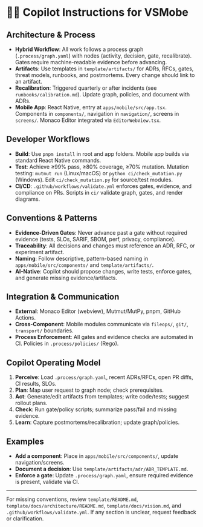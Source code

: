 
# 🧑‍💻 Copilot Instructions for VSMobe

## Architecture & Process
- **Hybrid Workflow**: All work follows a process graph (`.process/graph.yaml`) with nodes (activity, decision, gate, recalibrate). Gates require machine-readable evidence before advancing.
- **Artifacts**: Use templates in `template/artifacts/` for ADRs, RFCs, gates, threat models, runbooks, and postmortems. Every change should link to an artifact.
- **Recalibration**: Triggered quarterly or after incidents (see `runbooks/calibration.md`). Update graph, policies, and document with ADRs.
- **Mobile App**: React Native, entry at `apps/mobile/src/app.tsx`. Components in `components/`, navigation in `navigation/`, screens in `screens/`. Monaco Editor integrated via `EditorWebView.tsx`.

## Developer Workflows
- **Build**: Use `pnpm install` in root and app folders. Mobile app builds via standard React Native commands.
- **Test**: Achieve ≥99% pass, ≥80% coverage, ≥70% mutation. Mutation testing: `mutmut run` (Linux/macOS) or `python ci/check_mutation.py` (Windows). Edit `ci/check_mutation.py` for source/test modules.
- **CI/CD**: `.github/workflows/validate.yml` enforces gates, evidence, and compliance on PRs. Scripts in `ci/` validate graph, gates, and render diagrams.

## Conventions & Patterns
- **Evidence-Driven Gates**: Never advance past a gate without required evidence (tests, SLOs, SARIF, SBOM, perf, privacy, compliance).
- **Traceability**: All decisions and changes must reference an ADR, RFC, or experiment artifact.
- **Naming**: Follow descriptive, pattern-based naming in `apps/mobile/src/components/` and `template/artifacts/`.
- **AI-Native**: Copilot should propose changes, write tests, enforce gates, and generate missing evidence/artifacts.

## Integration & Communication
- **External**: Monaco Editor (webview), Mutmut/MutPy, pnpm, GitHub Actions.
- **Cross-Component**: Mobile modules communicate via `fileops/`, `git/`, `transport/` boundaries.
- **Process Enforcement**: All gates and evidence checks are automated in CI. Policies in `.process/policies/` (Rego).

## Copilot Operating Model
1. **Perceive**: Load `.process/graph.yaml`, recent ADRs/RFCs, open PR diffs, CI results, SLOs.
2. **Plan**: Map user request to graph node; check prerequisites.
3. **Act**: Generate/edit artifacts from templates; write code/tests; suggest rollout plans.
4. **Check**: Run gate/policy scripts; summarize pass/fail and missing evidence.
5. **Learn**: Capture postmortems/recalibration; update graph/policies.

## Examples
- **Add a component**: Place in `apps/mobile/src/components/`, update navigation/screens.
- **Document a decision**: Use `template/artifacts/adr/ADR_TEMPLATE.md`.
- **Enforce a gate**: Update `.process/graph.yaml`, ensure required evidence is present, validate via CI.

---
For missing conventions, review `template/README.md`, `template/docs/architecture/README.md`, `template/docs/vision.md`, and `.github/workflows/validate.yml`. If any section is unclear, request feedback or clarification.
